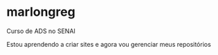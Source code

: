 # marlongreg

Curso de ADS no SENAI

Estou aprendendo a criar sites e agora vou gerenciar meus repositórios
 
